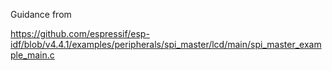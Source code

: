 Guidance from 

https://github.com/espressif/esp-idf/blob/v4.4.1/examples/peripherals/spi_master/lcd/main/spi_master_example_main.c